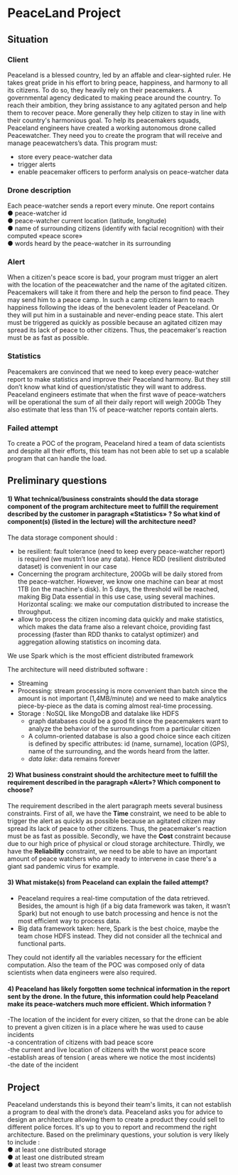 # PeaceLand Project 

## Situation 
 

### Client 
 

Peaceland is a blessed country, led by an affable and clear-sighted ruler. He takes great pride in his effort to bring peace, happiness, and harmony to all its citizens. To do so, they heavily rely on their peacemakers. A governmental agency dedicated to making peace around the country. To reach their ambition, they bring assistance to any agitated person and help them to recover peace. More generally they help citizen to stay in line with their country's harmonious goal. To help its peacemakers squads, Peaceland engineers have created a working autonomous drone called Peacewatcher. They need you to create the program that will receive and manage 
peacewatchers’s data. This program must: 
- store every peace-watcher data 
- trigger alerts 
- enable peacemaker officers to perform analysis on peace-watcher data 
 

### Drone description 
Each peace-watcher sends a report every minute. 
One report contains  
● peace-watcher id   
● peace-watcher current location (latitude, longitude)   
● name of surrounding citizens (identify with facial recognition) with their 
computed «peace score»   
● words heard by the peace-watcher in its surrounding   
 

### Alert 

 
When a citizen's peace score is bad, your program must trigger an alert with the location of the peacewatcher and the name of the agitated citizen. 
Peacemakers will take it from there and help the person to find peace. 
They may send him to a peace camp. In such a camp citizens learn to reach 
happiness following the ideas of the benevolent leader of Peaceland. Or they will put him in a sustainable and never-ending peace state. 
This alert must be triggered as quickly as possible because an agitated citizen may spread its lack of peace to other citizens. Thus, the peacemaker's reaction must be as fast as possible. 

 
### Statistics 
Peacemakers are convinced that we need to keep every peace-watcher report to make statistics and improve their Peaceland harmony. But they still don’t know what kind of question/statistic they will want to address. 
Peaceland engineers estimate that when the first wave of peace-watchers will be 
operational the sum of all their daily report will weigh 200Gb 
They also estimate that less than 1% of peace-watcher reports contain alerts. 
 

### Failed attempt 
To create a POC of the program, Peaceland hired a team of data scientists and despite all their efforts, this team has not been able to set up a scalable program that can handle the load. 

 

## Preliminary questions 
 

#### 1) What technical/business constraints should the data storage component of the program architecture meet to fulfill the requirement described by the customer in paragraph «Statistics» ? So what kind of component(s) (listed in the lecture) will the architecture need? 
 

The data storage component should :

- be resilient: fault tolerance (need to keep every peace-watcher report) is required (we mustn’t lose any data). Hence RDD (resilient distributed dataset) is convenient in our case
- Concerning the program architecture, 200Gb will be daily stored from the peace-watcher. However, we know one machine can bear at most 1TB (on the machine's disk). In 5 days, the threshold will be reached, making Big Data essential in this use case, using several machines. Horizontal scaling: we make our computation distributed to increase the throughput. 
- allow to process the citizen incoming data quickly and make statistics, which makes the data frame also a relevant choice, providing fast processing (faster than RDD thanks to catalyst optimizer) and aggregation allowing statistics on incoming data. 

We use Spark which is the most efficient distributed framework

The architecture will need distributed software :
- Streaming
- Processing: stream processing is more convenient than batch since the amount is not important (1,4MB/minute) and we need to make analytics piece-by-piece as the data is coming almost real-time processing.
- Storage : NoSQL like MongoDB and datalake like HDFS
  - graph databases could be a good fit since the peacemakers want to analyze the behavior of the surroundings from a particular citizen
  - A column-oriented database is also a good choice since each citizen is defined by specific attributes: id (name, surname), location (GPS), name of the surrounding, and the words heard from the latter.
  - *data lake*: data remains forever 
 

#### 2) What business constraint should the architecture meet to fulfill the requirement described in the paragraph «Alert»? Which component to choose? 
 The requirement described in the alert paragraph meets several business constraints. First of all, we have the <b>Time</b> constraint, we need to be able to trigger the alert as quickly as possible because an agitated citizen may spread its lack of peace to other citizens. Thus, the peacemaker's reaction must be as fast as possible. Secondly, we have the <b>Cost</b> constraint because due to our high price of physical or cloud storage architecture. Thirdly, we have the <b>Reliability</b> constraint, we need to be able to have an important amount of peace watchers who are ready to intervene in case there's a giant sad pandemic virus for example.
 
 

#### 3) What mistake(s) from Peaceland can explain the failed attempt? 

- Peaceland requires a real-time computation of the data retrieved. Besides, the amount is high (if a big data framework was taken, it wasn’t Spark) but not enough to use batch processing and hence is not the most efficient way to process data.
- Big data framework taken: here, Spark is the best choice, maybe the team chose HDFS instead.
They did not consider all the technical and functional parts.  

They could not identify all the variables necessary for the efficient computation.
Also the team of the POC was composed only of data scientists when data engineers were also required.



 
#### 4) Peaceland has likely forgotten some technical information in the report sent by the drone. In the future, this information could help Peaceland make its peace-watchers much more efficient. Which information ? 
-The location of the incident for every citizen, so that the drone can be able to prevent a given citizen is in a place where he was used to cause incidents   
-a concentration of citizens with bad peace score   
-the current and live location of citizens with the worst peace score   
-establish areas of tension ( areas where we notice the most incidents)  
-the date of the incident  

## Project 

 
Peaceland understands this is beyond their team's limits, it can not establish a program to deal with the drone’s data. Peaceland asks you for advice to design an architecture allowing them to create a product they could sell to different police forces. 
It's up to you to report and recommend the right architecture. 
Based on the preliminary questions, your solution is very likely to include :   
● at least one distributed storage   
● at least one distributed stream   
● at least two stream consumer   
